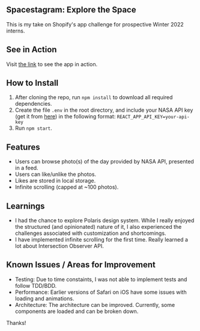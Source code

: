 ## Spacestagram: Explore the Space

This is my take on Shopify's app challenge for prospective Winter 2022 interns.

## See in Action

Visit [the link](https://explore-the-space.netlify.app/) to see the app in action.

## How to Install

1. After cloning the repo, run `npm install` to download all required dependencies.
2. Create the file `.env` in the root directory, and include your NASA API key (get it from [here](https://api.nasa.gov/)) in the following format: `REACT_APP_API_KEY=your-api-key`
3. Run `npm start`.

## Features

- Users can browse photo(s) of the day provided by NASA API, presented in a feed.
- Users can like/unlike the photos.
- Likes are stored in local storage.
- Infinite scrolling (capped at ~100 photos).

## Learnings

- I had the chance to explore Polaris design system. While I really enjoyed the structured (and opinionated) nature of it, I also experienced the challenges associated with customization and shortcomings.
- I have implemented infinite scrolling for the first time. Really learned a lot about Intersection Observer API.

## Known Issues / Areas for Improvement

- Testing: Due to time constaints, I was not able to implement tests and follow TDD/BDD.
- Performance: Earlier versions of Safari on iOS have some issues with loading and animations.
- Architecture: The architecture can be improved. Currently, some components are loaded and can be broken down.

Thanks!
